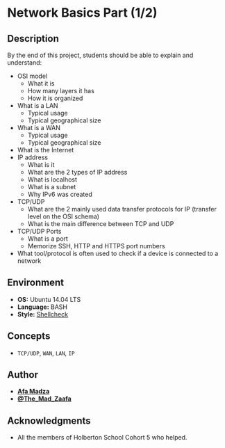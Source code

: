 # Network Basics Part (1/2)

## Description
By the end of this project, students should be able to explain and understand:

* OSI model
  * What it is
  * How many layers it has
  * How it is organized
* What is a LAN
  * Typical usage
  * Typical geographical size
* What is a WAN
  * Typical usage
  * Typical geographical size
* What is the Internet
* IP address
  * What is it
  * What are the 2 types of IP address
  * What is localhost
  * What is a subnet
  * Why IPv6 was created
* TCP/UDP
  * What are the 2 mainly used data transfer protocols for IP (transfer level on the OSI schema)
  * What is the main difference between TCP and UDP
* TCP/UDP Ports
  * What is a port
  * Memorize SSH, HTTP and HTTPS port numbers
* What tool/protocol is often used to check if a device is connected to a network

## Environment

* __OS:__ Ubuntu 14.04 LTS
* __Language:__ BASH
* __Style:__ [Shellcheck](https://github.com/koalaman/shellcheck)

## Concepts
* ``TCP/UDP``, ``WAN``, ``LAN``, ``IP``

## Author

* [**Afa Madza**](https://github.com/AfaMadza)
* [**@The_Mad_Zaafa**](https://twitter.com/The_Mad_Zaafa)

## Acknowledgments
* All the members of Holberton School Cohort 5 who helped.